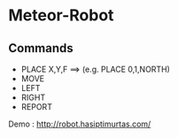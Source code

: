 # Meteor-Robot

## Commands

* PLACE X,Y,F ==> (e.g. PLACE 0,1,NORTH)
* MOVE
* LEFT
* RIGHT
* REPORT

Demo : http://robot.hasiptimurtas.com/
